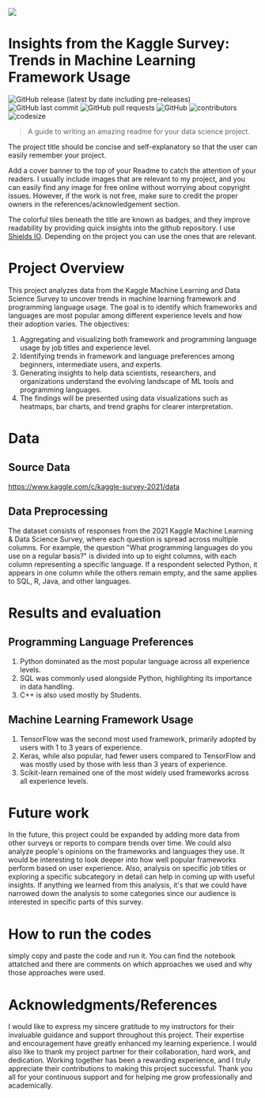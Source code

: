 ![](https://cdn.dribbble.com/userupload/21656162/file/original-b2caa8e219bb54b29d2a4eff8ccd2a82.gif)

# Insights from the Kaggle Survey: Trends in Machine Learning Framework Usage

![GitHub release (latest by date including pre-releases)](https://img.shields.io/github/v/release/pragyy/datascience-readme-template?include_prereleases)
![GitHub last commit](https://img.shields.io/github/last-commit/pragyy/datascience-readme-template)
![GitHub pull requests](https://img.shields.io/github/issues-pr/pragyy/datascience-readme-template)
![GitHub](https://img.shields.io/github/license/pragyy/datascience-readme-template)
![contributors](https://img.shields.io/github/contributors/pragyy/datascience-readme-template) 
![codesize](https://img.shields.io/github/languages/code-size/pragyy/datascience-readme-template) 

> A guide to writing an amazing readme for your data science project.

The project title should be concise and self-explanatory so that the user can easily remember your project.

Add a cover banner to the top of your Readme to catch the attention of your readers.
I usually include images that are relevant to my project, and you can easily find any image for free online without worrying about copyright issues. However, if the work is not free, make sure to credit the proper owners in the references/acknowledgement section.

The colorful tiles beneath the title are known as badges, and they improve readability by providing quick insights into the github repository. I use [Shields IO](https://shields.io/). Depending on the project you can use the ones that are relevant. 

# Project Overview
This project analyzes data from the Kaggle Machine Learning and Data Science Survey to uncover trends in machine learning framework and programming language usage. The goal is to identify which frameworks and languages are most popular among different experience levels and how their adoption varies. 
The objectives:
1. Aggregating and visualizing both framework and programming language usage by job titles and experience level.
2. Identifying trends in framework and language preferences among beginners, intermediate users, and experts.
3. Generating insights to help data scientists, researchers, and organizations understand the evolving landscape of ML tools and programming languages.
4. The findings will be presented using data visualizations such as heatmaps, bar charts, and trend graphs for clearer interpretation.


# Data

## Source Data
https://www.kaggle.com/c/kaggle-survey-2021/data


## Data Preprocessing
The dataset consists of responses from the 2021 Kaggle Machine Learning & Data Science Survey, where each question is spread across multiple columns. For example, the question "What programming languages do you use on a regular basis?" is divided into up to eight columns, with each column representing a specific language. If a respondent selected Python, it appears in one column while the others remain empty, and the same applies to SQL, R, Java, and other languages.




# Results and evaluation
  ## Programming Language Preferences
 1. Python dominated as the most popular language across all experience levels.
 2. SQL was commonly used alongside Python, highlighting its importance in data handling.
 3. C++ is also used mostly by Students.
  ## Machine Learning Framework Usage
  1. TensorFlow was the second most used framework, primarily adopted by users with 1 to 3 years of experience.
  2. Keras, while also popular, had fewer users compared to TensorFlow and was mostly used by those with less than 3 years of experience.
  3. Scikit-learn remained one of the most widely used frameworks across all experience levels.
 
# Future work
In the future, this project could be expanded by adding more data from other surveys or reports to compare trends over time. We could also analyze people's opinions on the frameworks and languages they use. It would be interesting to look deeper into how well popular frameworks perform based on user experience. Also, analysis on specific job titles or exploring a specific subcategory in detail can help in coming up with useful insights. If anything we learned from this analysis, it's that we could have narrowed down the analysis to some categories since our audience is interested in specific parts of this survey.

# How to run the codes
simply copy and paste the code and run it. You can find the notebook attatched and there are comments on which approaches we used and why those approaches were used.

# Acknowledgments/References
I would like to express my sincere gratitude to my instructors for their invaluable guidance and support throughout this project. Their expertise and encouragement have greatly enhanced my learning experience. I would also like to thank my project partner for their collaboration, hard work, and dedication. Working together has been a rewarding experience, and I truly appreciate their contributions to making this project successful. Thank you all for your continuous support and for helping me grow professionally and academically.


